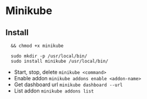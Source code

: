 # Minikube

## Install

``` curl -Lo minikube https://storage.googleapis.com/minikube/releases/latest/minikube-linux-amd64 \
  && chmod +x minikube
```

```
  sudo mkdir -p /usr/local/bin/
  sudo install minikube /usr/local/bin/
```
- Start, stop, delete ````minikube <command>````
- Enable addon ````minikube addons enable <addon-name>````
- Get dashboard url ````minikube dashboard --url````
- List addon ````minikube addons list````
